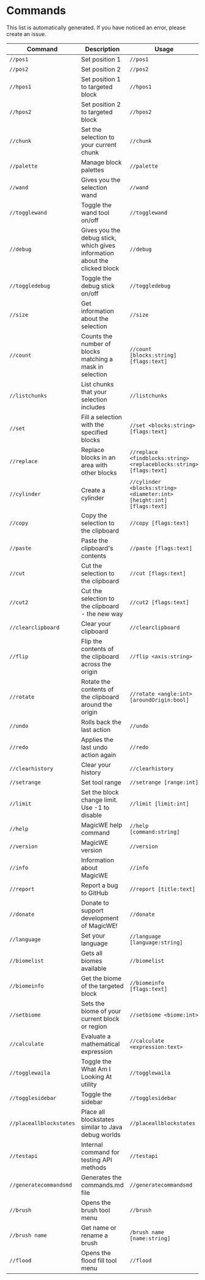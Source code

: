 # Commands
This list is automatically generated. If you have noticed an error, please create an issue.

| Command | Description | Usage | Alias |
|---|---|---|---|
| `//pos1` | Set position 1 | `//pos1 ` | `//1` |
| `//pos2` | Set position 2 | `//pos2 ` | `//2` |
| `//hpos1` | Set position 1 to targeted block | `//hpos1 ` | `//h1` |
| `//hpos2` | Set position 2 to targeted block | `//hpos2 ` | `//h2` |
| `//chunk` | Set the selection to your current chunk | `//chunk ` |  |
| `//palette` | Manage block palettes | `//palette ` |  |
| `//wand` | Gives you the selection wand | `//wand ` |  |
| `//togglewand` | Toggle the wand tool on/off | `//togglewand ` | `//toggleeditwand` |
| `//debug` | Gives you the debug stick, which gives information about the clicked block | `//debug ` |  |
| `//toggledebug` | Toggle the debug stick on/off | `//toggledebug ` |  |
| `//size` | Get information about the selection | `//size ` |  |
| `//count` | Counts the number of blocks matching a mask in selection | `//count [blocks:string] [flags:text]` | `//analyze` |
| `//listchunks` | List chunks that your selection includes | `//listchunks ` |  |
| `//set` | Fill a selection with the specified blocks | `//set <blocks:string> [flags:text]` |  |
| `//replace` | Replace blocks in an area with other blocks | `//replace <findblocks:string> <replaceblocks:string> [flags:text]` |  |
| `//cylinder` | Create a cylinder | `//cylinder <blocks:string> <diameter:int> [height:int] [flags:text]` | `//cyl` |
| `//copy` | Copy the selection to the clipboard | `//copy [flags:text]` |  |
| `//paste` | Paste the clipboard's contents | `//paste [flags:text]` |  |
| `//cut` | Cut the selection to the clipboard | `//cut [flags:text]` |  |
| `//cut2` | Cut the selection to the clipboard - the new way | `//cut2 [flags:text]` |  |
| `//clearclipboard` | Clear your clipboard | `//clearclipboard ` |  |
| `//flip` | Flip the contents of the clipboard across the origin | `//flip <axis:string>` | `//mirror` |
| `//rotate` | Rotate the contents of the clipboard around the origin | `//rotate <angle:int> [aroundOrigin:bool]` |  |
| `//undo` | Rolls back the last action | `//undo ` |  |
| `//redo` | Applies the last undo action again | `//redo ` |  |
| `//clearhistory` | Clear your history | `//clearhistory ` |  |
| `//setrange` | Set tool range | `//setrange [range:int]` | `//toolrange` |
| `//limit` | Set the block change limit. Use -1 to disable | `//limit [limit:int]` |  |
| `//help` | MagicWE help command | `//help [command:string]` | `//?, //mwe, //wehelp` |
| `//version` | MagicWE version | `//version ` | `//ver` |
| `//info` | Information about MagicWE | `//info ` |  |
| `//report` | Report a bug to GitHub | `//report [title:text]` | `//bug, //github` |
| `//donate` | Donate to support development of MagicWE! | `//donate ` | `//support, //paypal` |
| `//language` | Set your language | `//language [language:string]` | `//lang` |
| `//biomelist` | Gets all biomes available | `//biomelist ` | `//biomels` |
| `//biomeinfo` | Get the biome of the targeted block | `//biomeinfo [flags:text]` |  |
| `//setbiome` | Sets the biome of your current block or region | `//setbiome <biome:int>` |  |
| `//calculate` | Evaluate a mathematical expression | `//calculate <expression:text>` | `//calc, //eval, //evaluate, //solve` |
| `//togglewaila` | Toggle the What Am I Looking At utility | `//togglewaila ` | `//waila, //wyla` |
| `//togglesidebar` | Toggle the sidebar | `//togglesidebar ` | `//sidebar` |
| `//placeallblockstates` | Place all blockstates similar to Java debug worlds | `//placeallblockstates ` |  |
| `//testapi` | Internal command for testing API methods | `//testapi ` |  |
| `//generatecommandsmd` | Generates the commands.md file | `//generatecommandsmd ` |  |
| `//brush` | Opens the brush tool menu | `//brush` |  |
| `//brush name` | Get name or rename a brush | `/brush name [name:string]` |  |
| `//flood` | Opens the flood fill tool menu | `//flood ` | `//floodfill` |